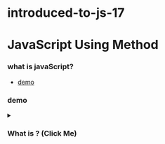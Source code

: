 # introduced-to-js-17

# JavaScript Using Method

### what is javaScript?

- [demo](#demo)

### demo

<details>
<summary>
  <h3>What is ? (Click Me)</h3>
</summary>
<br >
 reduce

```js

```

</details>
